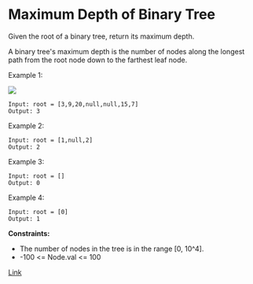 # Maximum Depth of Binary Tree

Given the root of a binary tree, return its maximum depth.

A binary tree's maximum depth is the number of nodes along the longest path from the root node down to the farthest leaf
node.

Example 1:

![](https://assets.leetcode.com/uploads/2020/11/26/tmp-tree.jpg)

```
Input: root = [3,9,20,null,null,15,7]
Output: 3
```

Example 2:

```
Input: root = [1,null,2]
Output: 2
```

Example 3:

```
Input: root = []
Output: 0
```

Example 4:

```
Input: root = [0]
Output: 1
```

**Constraints:**

- The number of nodes in the tree is in the range [0, 10^4].
- -100 <= Node.val <= 100

[Link](https://leetcode.com/problems/maximum-depth-of-binary-tree/)